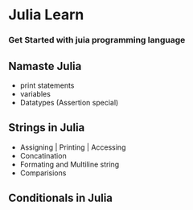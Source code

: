 # Julia Learn 

### Get Started with juia programming language  

## Namaste Julia
- print statements
- variables 
- Datatypes (Assertion special)

## Strings in Julia
- Assigning | Printing | Accessing 
- Concatination
- Formating and Multiline string
- Comparisions

## Conditionals in Julia
